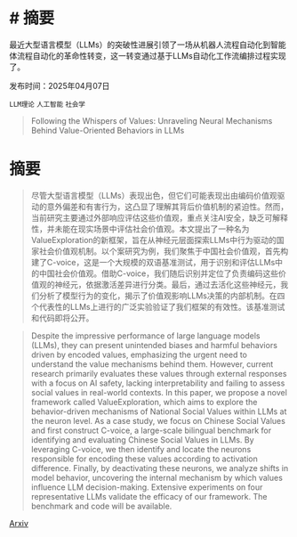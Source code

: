 # # 摘要
最近大型语言模型（LLMs）的突破性进展引领了一场从机器人流程自动化到智能体流程自动化的革命性转变，这一转变通过基于LLMs自动化工作流编排过程实现了。

发布时间：2025年04月07日

`LLM理论` `人工智能` `社会学`

> Following the Whispers of Values: Unraveling Neural Mechanisms Behind Value-Oriented Behaviors in LLMs

# 摘要

> 尽管大型语言模型（LLMs）表现出色，但它们可能表现出由编码价值观驱动的意外偏差和有害行为，这凸显了理解其背后价值机制的紧迫性。然而，当前研究主要通过外部响应评估这些价值观，重点关注AI安全，缺乏可解释性，并未能在现实场景中评估社会价值观。本文提出了一种名为ValueExploration的新框架，旨在从神经元层面探索LLMs中行为驱动的国家社会价值观机制。以个案研究为例，我们聚焦于中国社会价值观，首先构建了C-voice，这是一个大规模的双语基准测试，用于识别和评估LLMs中的中国社会价值观。借助C-voice，我们随后识别并定位了负责编码这些价值观的神经元，依据激活差异进行分类。最后，通过去活化这些神经元，我们分析了模型行为的变化，揭示了价值观影响LLMs决策的内部机制。在四个代表性的LLMs上进行的广泛实验验证了我们框架的有效性。该基准测试和代码即将公开。

> Despite the impressive performance of large language models (LLMs), they can present unintended biases and harmful behaviors driven by encoded values, emphasizing the urgent need to understand the value mechanisms behind them. However, current research primarily evaluates these values through external responses with a focus on AI safety, lacking interpretability and failing to assess social values in real-world contexts. In this paper, we propose a novel framework called ValueExploration, which aims to explore the behavior-driven mechanisms of National Social Values within LLMs at the neuron level. As a case study, we focus on Chinese Social Values and first construct C-voice, a large-scale bilingual benchmark for identifying and evaluating Chinese Social Values in LLMs. By leveraging C-voice, we then identify and locate the neurons responsible for encoding these values according to activation difference. Finally, by deactivating these neurons, we analyze shifts in model behavior, uncovering the internal mechanism by which values influence LLM decision-making. Extensive experiments on four representative LLMs validate the efficacy of our framework. The benchmark and code will be available.

[Arxiv](https://arxiv.org/abs/2504.04994)